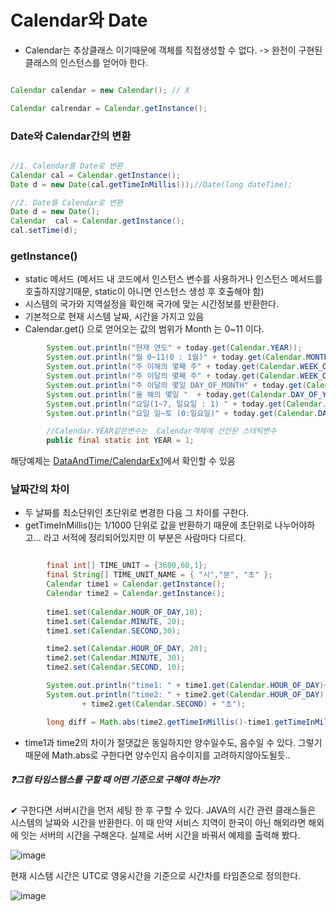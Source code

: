 # Calendar와 Date

- Calendar는 추상클래스 이기때문에 객체를 직접생성할 수 없다. -> 완전이 구현된 클래스의 인스턴스를 얻어야 한다.

```java

Calendar calendar = new Calendar(); // X

Calendar calrendar = Calendar.getInstance();

```


### Date와 Calendar간의 변환

```java

//1. Calendar를 Date로 변환
Calendar cal = Calendar.getInstance();
Date d = new Date(cal.getTimeInMillis());//Date(long dateTime);

//2. Date를 Calendar로 변환
Date d = new Date();
Calendar  cal = Calendar.getInstance();
cal.setTime(d);

```

### getInstance()
- static 메서드 (메서드 내 코드에서 인스턴스 변수를 사용하거나 인스턴스 메서드를 호출하지않기때문, static이 아니면 인스턴스 생성 후 호출해야 함)
- 시스템의 국가와 지역설정을 확인해 국가에 맞는 시간정보를 반환한다.
- 기본적으로 현재 시스템 날짜, 시간을 가지고 있음
- Calendar.get() 으로 얻어오는 값의 범위가 Month 는 0~11 이다.

```java
        System.out.println("현재 연도" + today.get(Calendar.YEAR));
        System.out.println("월 0~11(0 : 1월)" + today.get(Calendar.MONTH));//11월
        System.out.println("주 이해의 몇째 주" + today.get(Calendar.WEEK_OF_YEAR));
        System.out.println("주 이달의 몇째 주" + today.get(Calendar.WEEK_OF_MONTH));
        System.out.println("주 이달의 몇일 DAY_OF_MONTH" + today.get(Calendar.DAY_OF_MONTH));
        System.out.println("올 해의 몇일 "  + today.get(Calendar.DAY_OF_YEAR));
        System.out.println("요일(1~7, 일요일 : 1) " + today.get(Calendar.DAY_OF_WEEK));
        System.out.println("요일 일~토 (0:일요일)" + today.get(Calendar.DAY_OF_WEEK));

        //Calendar.YEAR같은변수는  Calendar객체에 선언된 스테틱변수
        public final static int YEAR = 1;

```

해당예제는 [DataAndTime/CalendarEx1](https://github.com/786khk/referenceBasic/edit/main/DataAndTime/CalendarEx1.java)에서 확인할 수 있음 


### 날짜간의 차이
- 두 날짜를 최소단위인 초단위로 변경한 다음 그 차이를 구한다.
- getTimeInMillis()는 1/1000 단위로 값을 반환하기 때문에 초단위로 나누어야하고... 라고 서적에 정리되어있지만 이 부분은 사람마다 다르다.

```java

        final int[] TIME_UNIT = {3600,60,1};
        final String[] TIME_UNIT_NAME = { "시","분", "초" };
        Calendar time1 = Calendar.getInstance();
        Calendar time2 = Calendar.getInstance();
        
        time1.set(Calendar.HOUR_OF_DAY,10);
        time1.set(Calendar.MINUTE, 20);
        time1.set(Calendar.SECOND,30);

        time2.set(Calendar.HOUR_OF_DAY, 20);
        time2.set(Calendar.MINUTE, 30);
        time2.set(Calendar.SECOND, 10);

        System.out.println("time1: " + time1.get(Calendar.HOUR_OF_DAY)+"시" + time1.get(Calendar.MINUTE)+"분" + time1.get(Calendar.SECOND)+"초");
        System.out.println("time2: " + time2.get(Calendar.HOUR_OF_DAY) + "시" + time2.get(Calendar.MINUTE) + "분"
                + time2.get(Calendar.SECOND) + "초");

        long diff = Math.abs(time2.getTimeInMillis()-time1.getTimeInMillis()) / 1000;

```
- time1과 time2의 차이가 절댓값은 동일하지만 양수일수도, 음수일 수 있다. 그렇기때문에 Math.abs로 구한다면 양수인지 음수이지를 고려하지않아도될듯..


##### ❓그럼 타임스탬스를 구할 때 어떤 기준으로 구해야 하는가?
✔ 구한다면 서버시간을 먼저 세팅 한 후 구할 수 있다. JAVA의 시간 관련 클래스들은 시스템의 날짜와 시간을 반환한다.
이 때 만약 서비스 지역이 한국이 아닌 해외라면 해외에 잇는 서버의 시간을 구해온다.
실제로 서버 시간을 바꿔서 예제를 출력해 봤다.

![image](https://user-images.githubusercontent.com/78067072/227421741-6b9afb09-65b2-475d-9e01-8527eb2eed23.png)

현재 시스탬 시간은 UTC로 영웅시간을 기준으로 시간차를 타임존으로 정의한다. 


 ![image](https://user-images.githubusercontent.com/78067072/227422363-0f28d3fd-2c69-40b4-85f9-63eb9c18b812.png)

